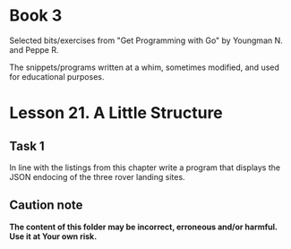# Book 3

Selected bits/exercises from "Get Programming with Go" by Youngman N. and Peppe R.

The snippets/programs written at a whim, sometimes modified, and used for educational purposes.

# Lesson 21. A Little Structure

## Task 1

In line with the listings from this chapter write a program that displays the JSON endocing of the three rover landing sites.

## Caution note

**The content of this folder may be incorrect, erroneous and/or harmful. Use it at Your own risk.**
